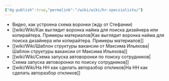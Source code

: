 ```yaml
---
{"dg-publish":true,"permalink":"/wiki/wiki/hr-speczialistu/"}
---
```


- Видео, как устроена схема воронки (жду от Стефании)
- [[wiki/Wiki/Как выглядит воронка найма для поиска дизайнера или копирайтера. Примеры материалов\|Как выглядит воронка найма для поиска дизайнера или копирайтера. Примеры материалов]]
- [[wiki/Wiki/Шаблон структуры вакансии от Максима Ильяхова\|Шаблон структуры вакансии от Максима Ильяхова]]
- [[wiki/Wiki/Схема запуска автоворонки по поиску сотрудников\|Схема запуска автоворонки по поиску сотрудников]]
- [[wiki/Wiki/На HH как сделать авторазбор откликов\|На HH как сделать авторазбор откликов]]